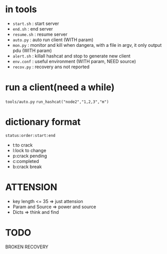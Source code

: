 # in tools
- `start.sh`  : start server
- `end.sh`    : end server
- `resume.sh` : resume server
- `auto.py`   : auto run client (WITH param)
- `mon.py`    : monitor and kill when dangera, with a file in argv, it only output pdu (WITH param)
- `alert.sh`  : killall hashcat and stop to generate new client
- `env.conf`  : useful environment (WITH param, NEED source)
- `recov.py`  : recovery ans not reported

# run a client(need a while)
`tools/auto.py`
`run_hashcat("node2","1,2,3","m")`

# dictionary format
`status:order:start:end`
- t:to crack
- l:lock to change
- p:crack pending
- c:completed
- b:crack break

# ATTENSION
- key length <= 35 => just attension
- Param and Source => power and source
- Dicts            => think and find

# TODO
BROKEN RECOVERY
